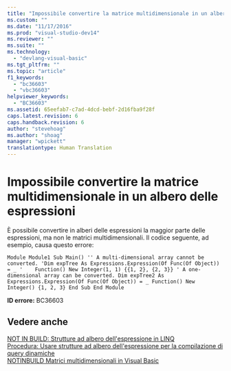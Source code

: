 ```yaml
---
title: "Impossibile convertire la matrice multidimensionale in un albero delle espressioni | Microsoft Docs"
ms.custom: ""
ms.date: "11/17/2016"
ms.prod: "visual-studio-dev14"
ms.reviewer: ""
ms.suite: ""
ms.technology: 
  - "devlang-visual-basic"
ms.tgt_pltfrm: ""
ms.topic: "article"
f1_keywords: 
  - "bc36603"
  - "vbc36603"
helpviewer_keywords: 
  - "BC36603"
ms.assetid: 65eefab7-c7ad-4dcd-bebf-2d16fba9f28f
caps.latest.revision: 6
caps.handback.revision: 6
author: "stevehoag"
ms.author: "shoag"
manager: "wpickett"
translationtype: Human Translation
---
```

# Impossibile convertire la matrice multidimensionale in un albero delle espressioni
È possibile convertire in alberi delle espressioni la maggior parte delle espressioni, ma non le matrici multidimensionali. Il codice seguente, ad esempio, causa questo errore:  
  
```vb#  
Module Module1 Sub Main() '' A multi-dimensional array cannot be converted. 'Dim expTree As Expressions.Expression(Of Func(Of Object)) = _ '    Function() New Integer(1, 1) {{1, 2}, {2, 3}} ' A one-dimensional array can be converted. Dim expTree2 As Expressions.Expression(Of Func(Of Object)) = _ Function() New Integer() {1, 2, 3} End Sub End Module  
```  
  
 **ID errore:** BC36603  
  
## Vedere anche  
 [NOT IN BUILD: Strutture ad albero dell'espressione in LINQ](http://msdn.microsoft.com/it-it/1a2e8e74-4bbc-45ab-9a46-2b6cfce3bcb2)   
 [Procedura: Usare strutture ad albero dell'espressione per la compilazione di query dinamiche](../Topic/How%20to:%20Use%20Expression%20Trees%20to%20Build%20Dynamic%20Queries%20\(C%23%20and%20Visual%20Basic\).md)   
 [NOTINBUILD Matrici multidimensionali in Visual Basic](http://msdn.microsoft.com/it-it/d92cad25-07e2-4d79-8ea4-ab269700f5de)